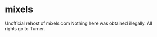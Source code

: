 # mixels
Unofficial rehost of mixels.com
Nothing here was obtained illegally. All rights go to Turner.
